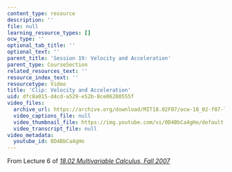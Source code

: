 ```yaml
---
content_type: resource
description: ''
file: null
learning_resource_types: []
ocw_type: ''
optional_tab_title: ''
optional_text: ''
parent_title: 'Session 19: Velocity and Acceleration'
parent_type: CourseSection
related_resources_text: ''
resource_index_text: ''
resourcetype: Video
title: 'Clip: Velocity and Acceleration'
uid: dfc8a015-d4cd-a529-e52b-8ce06280555f
video_files:
  archive_url: https://archive.org/download/MIT18.02F07/ocw-18_02-f07-lec06_300k.mp4
  video_captions_file: null
  video_thumbnail_file: https://img.youtube.com/vi/0D4BbCa4gHo/default.jpg
  video_transcript_file: null
video_metadata:
  youtube_id: 0D4BbCa4gHo
---
```


From Lecture 6 of [_18.02 Multivariable Calculus, Fall 2007_](/courses/18-02-multivariable-calculus-fall-2007/video_galleries/video-lectures)